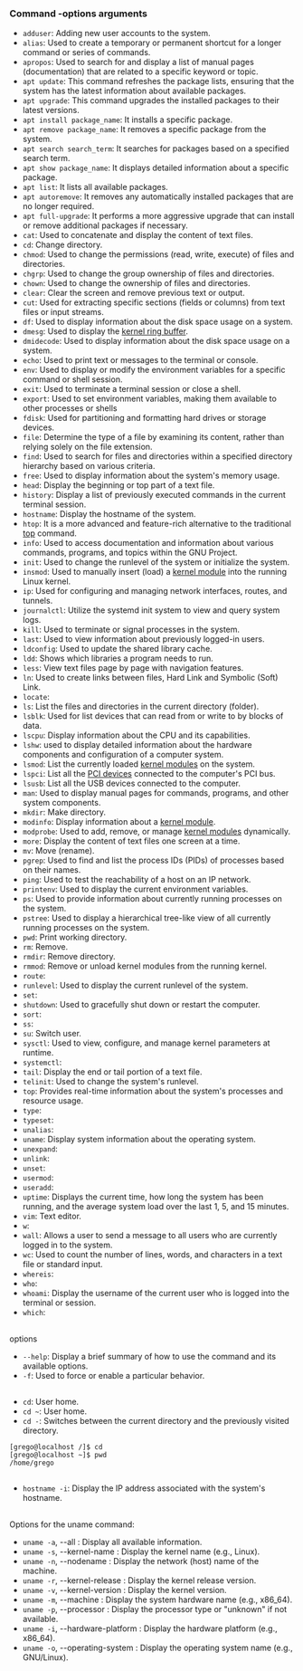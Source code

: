 ### Command -options arguments

- `adduser`: Adding new user accounts to the system.
- `alias`: Used to create a temporary or permanent shortcut for a longer command or series of commands.
- `apropos`: Used to search for and display a list of manual pages (documentation) that are related to a specific keyword or topic.
- `apt update`: This command refreshes the package lists, ensuring that the system has the latest information about available packages.
- `apt upgrade`: This command upgrades the installed packages to their latest versions.
- `apt install package_name`: It installs a specific package.
- `apt remove package_name`: It removes a specific package from the system.
- `apt search search_term`: It searches for packages based on a specified search term.
- `apt show package_name`: It displays detailed information about a specific package.
- `apt list`: It lists all available packages.
- `apt autoremove`: It removes any automatically installed packages that are no longer required.
- `apt full-upgrade`: It performs a more aggressive upgrade that can install or remove additional packages if necessary.
- `cat`: Used to concatenate and display the content of text files.
- `cd`: Change directory.
- `chmod`: Used to change the permissions (read, write, execute) of files and directories.
- `chgrp`: Used to change the group ownership of files and directories.
- `chown`: Used to change the ownership of files and directories.
- `clear`: Clear the screen and remove previous text or output.
- `cut`: Used for extracting specific sections (fields or columns) from text files or input streams.
- `df`: Used to display information about the disk space usage on a system.
- `dmesg`: Used to display the [kernel ring buffer](https://github.com/guilhermemoraes1/commands/blob/main/lpic.md#kernel-ring-buffer).
- `dmidecode`: Used to display information about the disk space usage on a system.
- `echo`: Used to print text or messages to the terminal or console.
- `env`: Used to display or modify the environment variables for a specific command or shell session.
- `exit`: Used to terminate a terminal session or close a shell.
- `export`: Used to set environment variables, making them available to other processes or shells
- `fdisk`: Used for partitioning and formatting hard drives or storage devices.
- `file`: Determine the type of a file by examining its content, rather than relying solely on the file extension.
- `find`: Used to search for files and directories within a specified directory hierarchy based on various criteria.
- `free`: Used to display information about the system's memory usage.
- `head`: Display the beginning or top part of a text file.
- `history`: Display a list of previously executed commands in the current terminal session. 
- `hostname`: Display the hostname of the system.
- `htop`: It is a more advanced and feature-rich alternative to the traditional [top](#top) command.
- `info`: Used to access documentation and information about various commands, programs, and topics within the GNU Project.
- `init`: Used to change the runlevel of the system or initialize the system.
- `insmod`: Used to manually insert (load) a [kernel module](https://github.com/guilhermemoraes1/commands/blob/main/lpic.md#kernel-modules) into the running Linux kernel.
- `ip`: Used for configuring and managing network interfaces, routes, and tunnels.
- `journalctl`: Utilize the systemd init system to view and query system logs.
- `kill`: Used to terminate or signal processes in the system.
- `last`: Used to view information about previously logged-in users.
- `ldconfig`: Used to update the shared library cache.
- `ldd`: Shows which libraries a program needs to run.
- `less`: View text files page by page with navigation features.
- `ln`: Used to create links between files, Hard Link and Symbolic (Soft) Link.
- `locate`: 
- `ls`: List the files and directories in the current directory (folder).
- `lsblk`: Used for list devices that can read from or write to by blocks of data.
- `lscpu`: Display information about the CPU and its capabilities.
- `lshw`: used to display detailed information about the hardware components and configuration of a computer system.
- `lsmod`: List the currently loaded [kernel modules](https://github.com/guilhermemoraes1/commands/blob/main/lpic.md#kernel-modules) on the system.
- `lspci`: List all the [PCI devices](https://github.com/guilhermemoraes1/commands/blob/main/lpic.md#pci) connected to the computer's PCI bus.
- `lsusb`: List all the USB  devices connected to the computer.
- `man`: Used to display manual pages for commands, programs, and other system components.
- `mkdir`: Make directory.
- `modinfo`: Display information about a [kernel module](https://github.com/guilhermemoraes1/commands/blob/main/lpic.md#kernel-modules).
- `modprobe`: Used to add, remove, or manage [kernel modules](https://github.com/guilhermemoraes1/commands/blob/main/lpic.md#kernel-modules) dynamically.
- `more`: Display the content of text files one screen at a time.
- `mv`: Move (rename).
- `pgrep`: Used to find and list the process IDs (PIDs) of processes based on their names.
- `ping`: Used to test the reachability of a host on an IP network.
- `printenv`: Used to display the current environment variables. 
- `ps`: Used to provide information about currently running processes on the system.
- `pstree`: Used to display a hierarchical tree-like view of all currently running processes on the system.
- `pwd`: Print working directory.
- `rm`: Remove.
- `rmdir`: Remove directory.
- `rmmod`: Remove or unload kernel modules from the running kernel.
- `route`: 
- `runlevel`: Used to display the current runlevel of the system.
- `set`: 
- `shutdown`: Used to gracefully shut down or restart the computer.
- `sort`:
- `ss`: 
- `su`: Switch user.
- `sysctl`: Used to view, configure, and manage kernel parameters at runtime.
- `systemctl`: 
- `tail`: Display the end or tail portion of a text file.
- `telinit`: Used to change the system's runlevel.
- <a name="top"></a>`top`: Provides real-time information about the system's processes and resource usage.
- `type`:
- `typeset`:
- `unalias`:
- `uname`: Display system information about the operating system.
- `unexpand`:
- `unlink`:
- `unset`: 
- `usermod`:
- `useradd`:
- `uptime`: Displays the current time, how long the system has been running, and the average system load over the last 1, 5, and 15 minutes.
- `vim`: Text editor.
- `w`: 
- `wall`: Allows a user to send a message to all users who are currently logged in to the system.
- `wc`: Used to count the number of lines, words, and characters in a text file or standard input.
- `whereis`:
- `who`: 
- `whoami`: Display the username of the current user who is logged into the terminal or session.
- `which`: 

##
options

- `--help`: Display a brief summary of how to use the command and its available options.
- `-f`:  Used to force or enable a particular behavior.

##

- `cd`: User home.
- `cd ~`: User home.
- `cd -`: Switches between the current directory and the previously visited directory.

``` console
[grego@localhost /]$ cd
[grego@localhost ~]$ pwd
/home/grego
```

## 

- `hostname -i`: Display the IP address associated with the system's hostname.

## 

Options for the uname command:

- `uname -a`, --all            : Display all available information.
- `uname -s`, --kernel-name    : Display the kernel name (e.g., Linux).
- `uname -n`, --nodename       : Display the network (host) name of the machine.
- `uname -r`, --kernel-release : Display the kernel release version.
- `uname -v`, --kernel-version : Display the kernel version.
- `uname -m`, --machine        : Display the system hardware name (e.g., x86_64).
- `uname -p`, --processor      : Display the processor type or "unknown" if not available.
- `uname -i`, --hardware-platform : Display the hardware platform (e.g., x86_64).
- `uname -o`, --operating-system : Display the operating system name (e.g., GNU/Linux).
